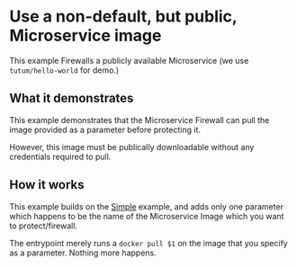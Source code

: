 # Use a non-default, but public, Microservice image

This example Firewalls a publicly available Microservice (we use
`tutum/hello-world` for demo.)

## What it demonstrates

This example demonstrates that the Microservice Firewall can pull
the image provided as a parameter before protecting it.

However, this image must be publically downloadable without any
credentials required to pull.

## How it works

This example builds on the [Simple](../default) example, and adds
only one parameter which happens to be the name of the Microservice
Image which you want to protect/firewall.

The entrypoint merely runs a `docker pull $1` on the image
that you specify as a parameter. Nothing more happens.